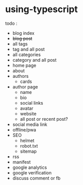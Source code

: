 # using-typescript

todo :
* blog index
* <strike>blog post</strike>
* all tags
* tag and all post
* all categories
* category and all post
* home page
* about
* authors
    * cards
* author page
    * name
    * bio
    * social links
    * avatar
    * website
    * all post or recent post?
* social media link
* offline/pwa
* SEO
    * helmet
    * robot.txt
    * sitemap
* rss
* manifest
* google analytics
* google verification
* discuss comment or fb